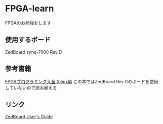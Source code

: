 # FPGA-learn
FPGAのお勉強をします

## 使用するボード
ZedBoard zynq-7000 Rev.D
## 参考書籍
[FPGAプログラミング大全 Xilinx編](https://www.amazon.co.jp/dp/4798047538)
この本ではZedBoard Rev.Dのボードを使用していないので読み替える

## リンク
[ZedBoard User's Guide](http://zedboard.org/sites/default/files/documentations/ZedBoard_HW_UG_v2_2.pdf)
